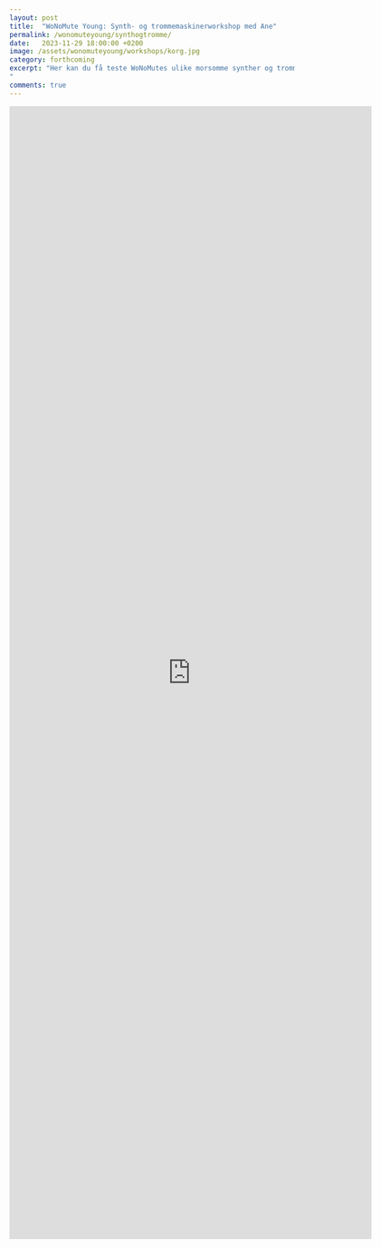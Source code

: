 ```yaml
---
layout: post
title:  "WoNoMute Young: Synth- og trommemaskinerworkshop med Ane"
permalink: /wonomuteyoung/synthogtromme/
date:   2023-11-29 18:00:00 +0200
image: /assets/wonomuteyoung/workshops/korg.jpg
category: forthcoming
excerpt: "Her kan du få teste WoNoMutes ulike morsomme synther og trommemaskiner, samt få en enkel innføring i disse slik at du kan lære mer på egenhånd. Vi har blant annet Korg Volca Keys og Korg Volca Beats. Det blir også tid til å jobbe med et kreativt prosjekt hvor vi bruker det vi har lært til å lage et lite lydstykke.
"
comments: true
---
```


<iframe src="https://docs.google.com/forms/d/e/1FAIpQLScoEHVG56tYcYWkrNXhK1u-sHtp4Z8Ci-UblVsdrJ1bpCHy1g/viewform?embedded=true" width="640" height="2003" frameborder="0" marginheight="0" marginwidth="0">Laster inn …</iframe>